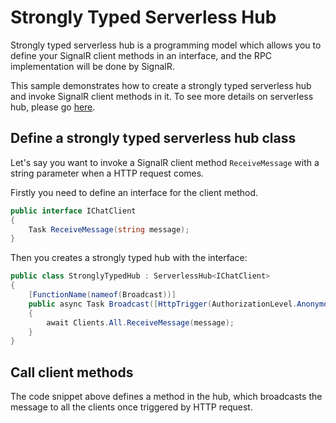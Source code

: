 # Strongly Typed Serverless Hub

Strongly typed serverless hub is a programming model which allows you to define your SignalR client methods in an interface, and the RPC implementation will be done by SignalR.

This sample demonstrates how to create a strongly typed serverless hub and invoke SignalR client methods in it. To see more details on serverless hub, please go [here](https://learn.microsoft.com/azure/azure-signalr/signalr-concept-serverless-development-config#class-based-model).

## Define a strongly typed serverless hub class

Let's say you want to invoke a SignalR client method `ReceiveMessage` with a string parameter when a HTTP request comes.

Firstly you need to define an interface for the client method.

```C# Snippet:StronglyTypedHub_ClientMethodInterface
public interface IChatClient
{
    Task ReceiveMessage(string message);
}
```

Then you creates a strongly typed hub with the interface:

```C# Snippet:StronglyTypedHub
public class StronglyTypedHub : ServerlessHub<IChatClient>
{
    [FunctionName(nameof(Broadcast))]
    public async Task Broadcast([HttpTrigger(AuthorizationLevel.Anonymous)] HttpRequest _, string message)
    {
        await Clients.All.ReceiveMessage(message);
    }
}
```

## Call client methods

The code snippet above defines a method in the hub, which broadcasts the message to all the clients once triggered by HTTP request.
